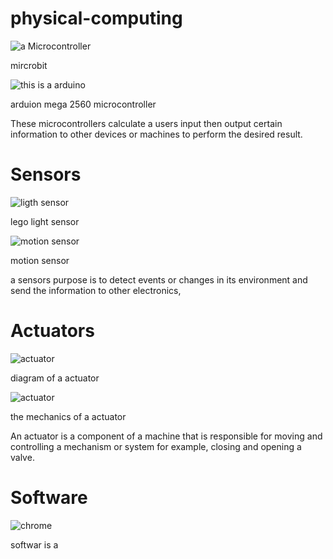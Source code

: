 # physical-computing
![a Microcontroller](https://az742082.vo.msecnd.net/pub/jcjojcrc)

mircrobit 

![this is a arduino](https://www.earthma.com/pub/media/catalog/product/cache/926507dc7f93631a094422215b778fe0/h/t/httpwww.earthma.compubmediacatalogproductlxarduino.jpg)

arduion mega 2560 microcontroller 

These microcontrollers calculate a users input then output certain information to other devices or machines to perform the desired result.



# Sensors 


![ ligth sensor ](https://www.smashingrobotics.com/wp-content/uploads/2012/08/ldksuh-ffuudsfd89s-fu9sdf002_opt.jpg)


lego light sensor


![ motion sensor ](https://s9.postimg.cc/6mbt230yn/Screen_Shot_2018-05-09_at_9.55.17_AM.png)

motion sensor 

a sensors purpose is to detect events or changes in its environment and send the information to other electronics,


# Actuators

![ actuator ](https://www.cpi-nj.com/wp-content/uploads/2015/01/linear-actuator_650x387.jpg)

diagram of a actuator 


![ actuator ](http://www.motioncontrolguide.com/_images/tech-tips/mechanicalactuator.jpg)

the mechanics of a actuator 


An actuator is a component of a machine that is responsible for moving and controlling a mechanism or system for example, closing and opening a valve.


# Software 


![ chrome ](https://1.bp.blogspot.com/-bXnvbfdwNF4/VsgW0ImZAFI/AAAAAAAAGkc/FrfYneE_yv4/s1600/Google%2BChrome.png)





softwar is a 
